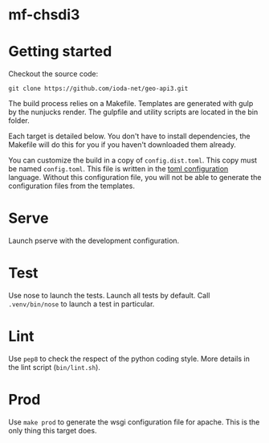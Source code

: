 mf-chsdi3
=========


# Getting started

Checkout the source code:

    git clone https://github.com/ioda-net/geo-api3.git

The build process relies on a Makefile. Templates are generated with gulp by the
nunjucks render. The gulpfile and utility scripts are located in the bin folder.

Each target is detailed below. You don't have to install dependencies, the
Makefile will do this for you if you haven't downloaded them already.

You can customize the build in a copy of `config.dist.toml`. This copy must be
named `config.toml`. This file is written in the
[toml configuration](https://github.com/toml-lang/toml) language. Without this
configuration file, you will not be able to generate the configuration files
from the templates.


# Serve

Launch pserve with the development configuration.


# Test

Use nose to launch the tests. Launch all tests by default. Call `.venv/bin/nose`
to launch a test in particular.


# Lint

Use `pep8` to check the respect of the python coding style. More details in the
lint script (`bin/lint.sh`).


# Prod

Use `make prod` to generate the wsgi configuration file for apache. This is the
only thing this target does.
